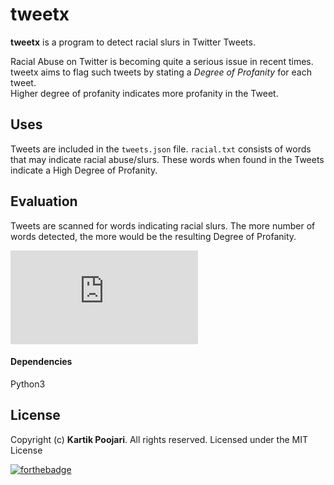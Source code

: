 
# tweetx

**tweetx** is a program to detect racial slurs in Twitter Tweets.

Racial Abuse on Twitter is becoming quite a serious issue in recent times.\
tweetx aims to flag such tweets by stating a *Degree of Profanity* for each tweet.\
Higher degree of profanity indicates more profanity in the Tweet.

## Uses

Tweets are included in the `tweets.json` file. `racial.txt` consists of words that may indicate racial abuse/slurs. 
These words when found in the Tweets indicate a High Degree of Profanity. 

## Evaluation

Tweets are scanned for words indicating racial slurs. The more number of words detected, the more would be the resulting Degree of Profanity.

![Degree of Profanity](https://latex.codecogs.com/png.latex?%5Cbg_white%20Degree%20%5C%20of%20%5C%20Profanity%20%3D%20%5Cfrac%7BNumber%20%5C%20of%20%5C%20Profane%20%5C%20Words%5C%20%28Racial%20%5C%20Slurs%29%7D%7BTotal%20%5C%20Number%20%5C%20of%20%5C%20Words%20%5C%20in%20%5C%20the%20%5C%20Tweet%7D)

#### Dependencies

Python3



## License

Copyright (c) **Kartik Poojari**. All rights reserved. Licensed under the MIT License


[![forthebadge](https://forthebadge.com/images/badges/made-with-python.svg)](https://forthebadge.com)